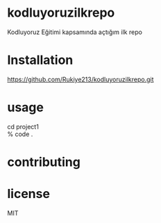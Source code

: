 # kodluyoruzilkrepo
Kodluyoruz Eğitimi kapsamında açtığım ilk repo

# Installation
https://github.com/Rukiye213/kodluyoruzilkrepo.git

# usage
cd project1     
% code .

# contributing

# license
 MIT
